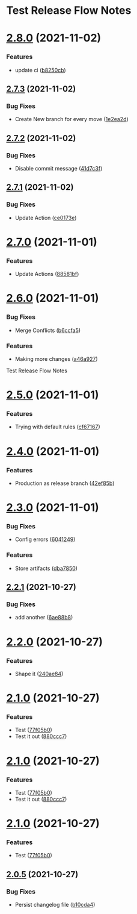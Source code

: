 # Test Release Flow Notes

# [2.8.0](https://github.com/SertoID/Test-Release-flow/compare/v2.7.3...v2.8.0) (2021-11-02)


### Features

* update ci ([b8250cb](https://github.com/SertoID/Test-Release-flow/commit/b8250cbe255389dc0fe61ee441b4f09b01027542))

## [2.7.3](https://github.com/SertoID/Test-Release-flow/compare/v2.7.2...v2.7.3) (2021-11-02)


### Bug Fixes

* Create New branch for every move ([1e2ea2d](https://github.com/SertoID/Test-Release-flow/commit/1e2ea2d495b8ff22eb0d5ebf35cf923bab7d369f))

## [2.7.2](https://github.com/SertoID/Test-Release-flow/compare/v2.7.1...v2.7.2) (2021-11-02)


### Bug Fixes

* Disable commit message ([41d7c3f](https://github.com/SertoID/Test-Release-flow/commit/41d7c3f7f5c44b160e9a9cdf61039632f50b624d))

## [2.7.1](https://github.com/SertoID/Test-Release-flow/compare/v2.7.0...v2.7.1) (2021-11-02)


### Bug Fixes

* Update Action ([ce0173e](https://github.com/SertoID/Test-Release-flow/commit/ce0173e0afd94cd6a00407aa3d018f960d7ff3eb))

# [2.7.0](https://github.com/SertoID/Test-Release-flow/compare/v2.6.0...v2.7.0) (2021-11-01)


### Features

* Update Actions ([88581bf](https://github.com/SertoID/Test-Release-flow/commit/88581bf3c17eae7c3a14af463e5f19a41be366ae))

# [2.6.0](https://github.com/SertoID/Test-Release-flow/compare/v2.5.0...v2.6.0) (2021-11-01)


### Bug Fixes

* Merge Conflicts ([b6ccfa5](https://github.com/SertoID/Test-Release-flow/commit/b6ccfa5b140dfa1aa7ae79de562b2d72c01747a1))


### Features

* Making more changes ([a46a927](https://github.com/SertoID/Test-Release-flow/commit/a46a92710b0f3cb3f7f7a98a7a5e3b6189ad34de))

Test Release Flow Notes

# [2.5.0](https://github.com/SertoID/Test-Release-flow/compare/v2.4.0...v2.5.0) (2021-11-01)


### Features

* Trying with default rules ([cf67167](https://github.com/SertoID/Test-Release-flow/commit/cf6716794a8247850e8b0b976dd68724ec640534))

# [2.4.0](https://github.com/SertoID/Test-Release-flow/compare/v2.3.0...v2.4.0) (2021-11-01)


### Features

* Production as release branch ([42ef85b](https://github.com/SertoID/Test-Release-flow/commit/42ef85bf432c1e444625924257ef6681918b0461))

# [2.3.0](https://github.com/SertoID/Test-Release-flow/compare/v2.2.1...v2.3.0) (2021-11-01)


### Bug Fixes

* Config errors ([6041249](https://github.com/SertoID/Test-Release-flow/commit/6041249143f084a6cec2ce4716c7f6e7bdc5220f))


### Features

* Store artifacts ([dba7850](https://github.com/SertoID/Test-Release-flow/commit/dba78505e1e334f8a57e9bd96a0bf9f27b8bec1e))

## [2.2.1](https://github.com/SertoID/Test-Release-flow/compare/v2.2.0...v2.2.1) (2021-10-27)


### Bug Fixes

* add another ([6ae88b8](https://github.com/SertoID/Test-Release-flow/commit/6ae88b823939e5c09bfc7015711c7798d2ed59a3))

# [2.2.0](https://github.com/SertoID/Test-Release-flow/compare/v2.1.0...v2.2.0) (2021-10-27)


### Features

* Shape it ([240ae84](https://github.com/SertoID/Test-Release-flow/commit/240ae844fa2b0a6951236357edd3dd86e6f37bae))

# [2.1.0](https://github.com/SertoID/Test-Release-flow/compare/v2.0.5...v2.1.0) (2021-10-27)


### Features

* Test ([77f05b0](https://github.com/SertoID/Test-Release-flow/commit/77f05b06fede9f10ccc3a99d9ae91e451121776d))
* Test it out ([880ccc7](https://github.com/SertoID/Test-Release-flow/commit/880ccc7cda56e98b4ae1460b5a5cfc9e8a559e1e))

# [2.1.0](https://github.com/SertoID/Test-Release-flow/compare/v2.0.5...v2.1.0) (2021-10-27)

### Features

- Test ([77f05b0](https://github.com/SertoID/Test-Release-flow/commit/77f05b06fede9f10ccc3a99d9ae91e451121776d))
- Test it out ([880ccc7](https://github.com/SertoID/Test-Release-flow/commit/880ccc7cda56e98b4ae1460b5a5cfc9e8a559e1e))

# [2.1.0](https://github.com/SertoID/Test-Release-flow/compare/v2.0.5...v2.1.0) (2021-10-27)

### Features

- Test ([77f05b0](https://github.com/SertoID/Test-Release-flow/commit/77f05b06fede9f10ccc3a99d9ae91e451121776d))

## [2.0.5](https://github.com/SertoID/Test-Release-flow/compare/v2.0.4...v2.0.5) (2021-10-27)

### Bug Fixes

- Persist changelog file ([b10cda4](https://github.com/SertoID/Test-Release-flow/commit/b10cda4a8237b5d81013970fc86cc80035b9ddd4))
